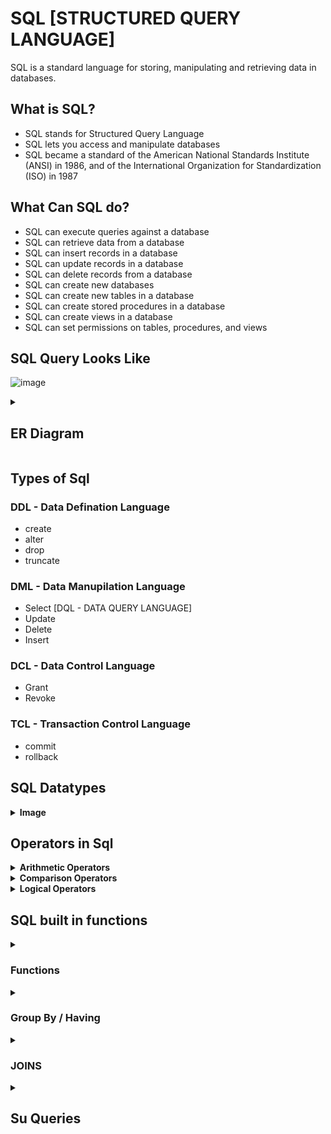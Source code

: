 
# SQL [STRUCTURED QUERY LANGUAGE]

SQL is a standard language for storing, manipulating and retrieving data in databases.

## What is SQL?
- SQL stands for Structured Query Language
- SQL lets you access and manipulate databases
- SQL became a standard of the American National Standards Institute (ANSI) in 1986, and of the International Organization for Standardization (ISO) in 1987

## What Can SQL do?
- SQL can execute queries against a database
- SQL can retrieve data from a database
- SQL can insert records in a database
- SQL can update records in a database
- SQL can delete records from a database
- SQL can create new databases
- SQL can create new tables in a database
- SQL can create stored procedures in a database
- SQL can create views in a database
- SQL can set permissions on tables, procedures, and views

## SQL Query Looks Like
 
![image](https://user-images.githubusercontent.com/80267318/204763077-68928869-8128-4d64-bbf5-4ed9817f9f8e.png)

<details>
 <summary><h2>ER Diagram</h2></summary><br>
 
## ER Diagram
An Entity Relationship Diagram is a diagram that represents relationships among entities in a database. It is commonly known as an ER Diagram.

## What is an ER Model?
 
An Entity-Relationship Model represents the structure of the database with the help of a diagram. ER Modelling is a systematic process to design a database as it would require you to analyze all data requirements before implementing your database.

## Symbols Used in ER Diagrams
- Rectangles: This Entity Relationship Diagram symbol represents entity types
- Ellipses: This symbol represents attributes
- Diamonds: This symbol represents relationship types
- Lines: It links attributes to entity types and entity types with other relationship types
- Primary key: Here, it underlines the attributes 
- Double Ellipses: Represents multi-valued attributes


 ### Components of ER Diagram
You base an ER Diagram on three basic concepts:

![image](https://user-images.githubusercontent.com/80267318/204767802-a6bbeca7-7367-45c6-9632-9bceb1136c46.png)

 #### Entities
 <details>
 <summary><b> An entity can be either a living or non-living component.</b></summary><br>

![image](https://user-images.githubusercontent.com/80267318/204769508-7fd77101-3bc7-488e-bd23-5e6aad504737.png)

- Weak Entity => An entity that makes reliance over another entity is called a weak entity

![image](https://user-images.githubusercontent.com/80267318/204769770-4c696309-3c18-4188-8e95-cc5e512f34f4.png)
 </details
 


#### Attributes
 
 <details>
 <summary><b>An attribute exhibits the properties of an entity.</b></summary><br>
 
- Key Attribute => Key attribute uniquely identifies an entity from an entity set. It underlines the text of a key attribute.

![image](https://user-images.githubusercontent.com/80267318/204770087-ffa276a7-3e50-41f9-98e4-6f135e044199.png)

- Composite Attribute => An attribute that is composed of several other attributes is known as a composite attribute.

![image](https://user-images.githubusercontent.com/80267318/204770241-30994b89-3e6b-49d5-8e58-2642428ade8e.png)

- Multivalued Attribute => Some attributes can possess over one value, those attributes are called multivalued attributes.

![image](https://user-images.githubusercontent.com/80267318/204770436-8626c951-4474-4a48-81a6-1f4a3e308609.png)

- Derived Attribute => An attribute that can be derived from other attributes of the entity is known as a derived attribute.

![image](https://user-images.githubusercontent.com/80267318/204770552-730e7206-a005-4e2b-b0f6-8aad7d39609d.png)

</details>

#### Relationships

 <details>
 <summary><b>There are 4 types of relationship they are </b></summary><br>

- One-to-One Relationships

![image](https://user-images.githubusercontent.com/80267318/204770991-763da9ee-ba4b-41d7-a713-6fe4e4323290.png)

- One-to-Many Relationships

![image](https://user-images.githubusercontent.com/80267318/204770683-acf089dd-edfc-4dc8-b2f4-ec5bd52de838.png)

- Many-to-One Relationships

![image](https://user-images.githubusercontent.com/80267318/204770738-c47d2079-8092-460c-9400-7d0336fb3755.png)

- Many-to-Many Relationships

![image](https://user-images.githubusercontent.com/80267318/204770783-1c9cec05-f695-4705-ae9b-30c0cbaf29a8.png)

</details>

 </details>

## Types of Sql 

### DDL - Data Defination Language
- create
- alter
- drop
- truncate

### DML - Data Manupilation Language
 - Select [DQL - DATA QUERY LANGUAGE] 
 - Update
 - Delete
 - Insert
 
 ### DCL - Data Control Language
  - Grant
  - Revoke
  
 ### TCL - Transaction Control Language
  - commit
  - rollback
  
## SQL Datatypes

<details>
<summary><b>Image</b></summary><br>

![image](https://user-images.githubusercontent.com/80267318/204773960-369b5193-5193-4390-9f44-8c03e53f0a19.png)

</details>

## Operators in Sql 
 
<details>
 <summary><b> Arithmetic Operators</b></summary><br>
<ul>
 <li>[+]</li> 
 <li>[-]</li>
 <li>[/]</li> 
 <li>[*]</li> 
 <li>[%}</li>
</ul>
 </details>
 
<details>
 <summary><b> Comparison Operators </b></summary><br>
 <ul>
 <li><, <=</li> 
 <li> >, >=</li>
 <li> =, !=</li> 
 <li>!<, !></li> 
</ul>
 </details>
  
<details>
 <summary><b> Logical Operators</b></summary><br>
 <ul>
 <li>Any</li> 
 <li>All</li>
 <li>And</li> 
 <li>OR/IN </li> 
 <li>Between</li>
 <li>Exists</li>
  <li>Not</li>
</ul>

 </details>
 
 ## SQL built in functions 
<details>
 <summary><h3> Functions </h3></summary><br>
 <details>
 <summary><b>Show Databases </b></summary><br>
 
 This is used for listing all present databases.
 
  #### Syntax => 
  ```sql 
     show databases;
  ```
</details>

 <details>
 <summary><b>use [db_name]  </b></summary><br>
 
This command is used for selecting the database for futher operations
 
 #### Syntax =>
  ```sql
  // let db name = employee
  use Employee
  ````
 </details>

<details>
 <summary><b> show tables  </b></summary><br>
  
  this command is used for listing all the tables present in a database 
  
  #### Syntax =>
  ```sql
  // let db name = employee
  use Employee
  show TABLES:
 ```
</details>
  
<details>
 <summary><b> Describe [table name] </b></summary><br> 
 
 this command is used for getting the structure/schema of table present in a database
 
 #### Syntax =>
  ```sql
  // let db name = employee and table name => emp_data
  use Employee
  describe emp_data;
  ```
  </details>
 
<details>
 <summary><b> Distinct  </b></summary><br>
 
 this keyword is used for fetch unique data of the selected attribute
 
 #### Syntax =>
  ```sql
  // let db name = employee
  use Employee
 
 SELECT DISTINCT <attribute name> FROM <table name>;
 
 // example
  SELECT DISTINCT city FROM emp_data;
  ```
   </details>
 
<details>
 <summary><b> count()  </b></summary><br>
 
 this function is used for getting the total count of the row from  selected attribute
 
 #### Syntax =>
  ```sql
  // let db name = employee
  use Employee
 
 SELECT COUNT(<attribute name>) FROM <table name>;
 
 // example
  SELECT COUNT(name) FROM emp_data;
  ```
  </details>
  
<details>
 <summary><b> AS </b></summary><br>
 
 SQL aliases are used to give a table, or a column in a table, a temporary name.
 
 #### Syntax =>
  ```sql
  // let db name = employee
  use Employee
 
 SELECT COUNT(<attribute name>) AS <temp_name> FROM <table name>;
 
 // example
  SELECT COUNT(name) AS total_name FROM emp_data;
  ```
  </details>
 
<details>
 <summary><b> SUM()</b></summary><br>
 
 The SUM() function returns the total sum of a numeric column. 
 
 #### Syntax =>
  ```sql
  // let db name = employee
  use Employee
 
 SELECT SUM(<attribute name>) AS <temp_name> FROM <table name>;
 
 // example
  SELECT SUM(salary) AS totalSalary FROM emp_data;
  ```
  </details>
  
 <details>
 <summary><b> AVG() </b></summary><br>
 
 The AVG() function returns the avrage of a numeric column. 
 
 #### Syntax =>
  ```sql
  // let db name = employee
  use Employee
 
 SELECT AVG(<attribute name>) AS <temp_name> FROM <table name>;
 
 // example
  SELECT AVG(salary) AS avgsalary FROM emp_data;
  ```
   </details>
   
<details>
 <summary><b> WHERE CLAUSE </b></summary><br>
 
 The Where Clause is used for applying conditions in a query.
 
 #### Syntax =>
  ```sql
  // let db name = employee
  use Employee
 
 SELECT * FROM <Table Name> WHERE <condition>;
 
 // example
 1. SELECT * FROM emp_data WHERE age>22;
 
 2. SELECT Name, Gender, City FROM emp_data WHERE Gender = 'F';
  ```
  
  </details>
 
<details>
 <summary><b> OR/IN </b></summary><br>
 
 The OR operator displays a record if any of the conditions separated by OR is TRUE. The IN operator allows you to specify multiple values in a WHERE claus
 
 example - 
 ```sql 
 // Both work as same
   SELECT Name, Gender, City FROM emp_data WHERE city = 'indore' OR city='pune';
 
   SELECT Name, Gender, City FROM emp_data WHERE city IN ('indore', 'pune');
 ```
  </details>
 
<details>
 <summary><b> Between </b></summary><br>
 
 The BETWEEN operator selects values within a given range. The values can be numbers, text, or dates. The BETWEEN operator is inclusive: begin and end values are included. 
 
 example - 
 ```sql 
 SELECT * FROM emp_data WHERE doj BETWEEN '2001-01-01' AND '2010-01-01';
 ```
  </details>
 
<details>
 <summary><b> AND </b></summary><br>
 
 The AND operator displays a record if all the conditions separated by AND are TRUE.
 
 example - 
 ```sql 
 SELECT * FROM emp_data WHERE age>23 AND gender='M';
 ```
  </details>
  
 <details>
 <summary><b> NOT </b></summary><br>
 
 The NOT operator displays a record if the condition(s) is NOT TRUE.
 
 example - 
 ```sql 
 SELECT name, age, salary FROM emp_data WHERE NOT city = 'indore';
 ```
 
  </details>
 
<details>
 <summary><b> Combine Query of AND,OR and NOT </b></summary><br>
 
example - 
```sql
 SELECT name, age, salary , city FROM emp_data WHERE Not city='Mumbai' AND ( city = 'Banglore' OR city ='ujjain');
```
  </details>
  
<details>
 <summary><b> Order By  </b></summary><br>

The ORDER BY keyword is used to sort the result-set in ascending or descending order.The ORDER BY keyword sorts the records in ascending order by default. To sort the records in descending order, use the DESC keyword.

example - 
 ```sql 
 //ascending order
 SELECT * FROM emp_data  WHERE age>23 AND gender='M' ORDER BY salary ASC;
 
 //descending order
SELECT * FROM emp_data  WHERE age>23 AND gender='M' ORDER BY salary DESC;
 ```
 
  </details>
  
  
  <details>
 <summary><b> MIN/MAX  </b></summary><br>

The MIN() function returns the smallest value of the selected column.
The MAX() function returns the largest value of the selected column.

example - 
 ```sql 
 //min
 SELECT name, MIN(age) as min_age from emp_data;
 
 SELECT name, age as min_age from emp_data WHERE age = (SELECT MIN(age) from emp_data);

 //max
SELECT name, MAX(age) as max_age from emp_data;

SELECT name, age as max_age from emp_data WHERE age = (SELECT MAX(age) from emp_data);
 ```
 
  </details>
  
  
   <details>
 <summary><b> Repeat  </b></summary><br>
 
 it is used for repeation.

example - 
 ```sql 
 //syntax
  SELECT REPEAT(<repeat_name>, how many times you want to repeat) as repeated_name;
 
 SELECT REPEAT("aman", 10) as repeated_name;
 ```
 
  </details>
  
  
<details>
 <summary><b> Date  </b></summary><br>

<details>
 <summary><b> curDate() / CURRENT_DATE </b></summary><br>
 
 this is used for getting the current date.
 
example - 
 ```sql 
 //syntax
SELECT CURRENT_DATE as date;

SELECT curDate() as date;
 ```
  </details>
  
  <details>
 <summary><b> curTime() / CURRENT_TIME </b></summary><br>
 
 this is used for getting the current Time.
 
example - 
 ```sql 
 //syntax
SELECT CURRENT_TIME as date;

SELECT curTime() as date;
 ```
  </details>
  
  <details>
 <summary><b> now() / CURRENT_TIMESTAMP </b></summary><br>
 
 this is used for getting the current date and time.
 
example - 
 ```sql 
 //syntax
SELECT CURRENT_TIMESTAMP as date;

SELECT now() as date;
 ```
  </details>
 
  </details>
  
  <details>
 <summary><b> Math Operation  </b></summary><br>

example - 
 ```sql 
 // addition
 SELECT (10+80) AS Addition;
 
 //subtraction
SELECT (10-80) AS Subtraction;

//divide
SELECT (80/10) AS division;

//mutiply
SELECT (10*80) AS Multiplication;

 ```
  </details>
 

### Strings Function
  
<details><summary><b>upper()/ucase()</b></summary><br> 
 Convert words into uppercase
 
 ```sql 
 
      SELECT UPPER("aman pandagre") as adminName;
      SELECT UCASE("aman pandagre") as adminName;
 
 ```
 
 </details>
<details><summary><b>lower()/lcase()</b></summary><br>
   Convert words into lowercase
 
 ```sql 
 
       SELECT LOWER("AMAN PANDAGRE") as adminName;
       SELECT LCASE("AMAN PANDAGRE") as adminName;
 
 ```
 
</details>
<details><summary><b>character_length()/char_length()</b></summary><br>
     Returns length of chracter
 
 ```sql 
 
      SELECT CHARACTER_LENGTH("AMAN PANDAGRE") as adminName;
      SELECT CHAR_LENGTH("AMAN PANDAGRE") as adminName;
 
 ```
 
 </details>
<details><summary><b>concat()</b></summary><br>
    
      Concat the two strings
 
 ```sql 
 
     SELECT CONCAT("AM", "AN") as adminName;
 
 ```
 
</details>
<details><summary><b>reverse()</b></summary><br>
    
  REVERSE the strings
 
 ```sql 
 
     SELECT REVERSE("AMAN PANDAGRE") as adminName;
 
 ```
 
 </details>
<details><summary><b>length()</b></summary><br>

  Return the length of String
 
 ```sql 
 
     SELECT LENGTH("I just grind it..") as Len;
 
 ```
 
</details>
<details><summary><b>ltrim()/rtrim()/trim </b></summary><br>

   ltrim means left trim its trims the left side of String.<br>
   rtrim means right trim its trims the right side of String.<br>
   trim  its trims the left and right both side of String
 
 ```sql 

 //ltrim
    SELECT LTRIM("         I just grind it..") as Len;
//rtrim
    SELECT RTRIM("         I just grind it..           ") as Len;
//trim
    SELECT TRIM("         I just grind it..           ") as Len;
 
 ```
 
</details>
<details><summary><b>position()</b></summary><br>
    
      Return the position of String
 
 ```sql 
 
     SELECT POSITION("21" IN "aman PANDAGRE21");
 
 ```
  </details>
 </details>

 <details>
  <summary><h3>Group By / Having</h3></summary><br>
  
 The GROUP BY statement groups rows that have the same values into summary rows, like "find the number of customers in each country".

The GROUP BY statement is often used with aggregate functions (COUNT(), MAX(), MIN(), SUM(), AVG()) to group the result-set by one or more columns.
  
  AND
  
 The HAVING clause was added to SQL because the WHERE keyword cannot be used with aggregate functions.
 
 ```sql
  
    use sql_learn;
  
  //Group By
  
    // get each departmant average age and total salary
    SELECT dept, ROUND(AVG(age)) AS avg_age, SUM(salary) AS sly FROM employees GROUP BY dept;
    
    //select how many employees work on each city
    SELECT COUNT(Emp_Id) AS total_Emp , city FROM employees GROUP BY city ORDER BY COUNT(Emp_Id) DESC;
  
    //select how many employees join on each year
    SELECT YEAR(doj) as year, COUNT(Emp_Id) as total_emp_join FROM employees GROUP BY YEAR(doj) ORDER BY YEAR(doj) DESC;
  
    SELECT product_id, SUM(sell_price * quantity) AS revenue FROM sales GROUP BY product_id;

  //Having
  
      // return the group of department whose average salary is greater then 75000
      SELECT dept, AVG(salary) AS avg_salary FROM employees GROUP BY dept HAVING AVG(salary) > 75000;
  
      // return the group of city whose total salary is greater then 200000
      SELECT city, SUM(salary) AS total_salary FROM employees GROUP BY city HAVING SUM(salary) > 200000;
  
      // return the group of department whose total employees is greater then 2
      SELECT dept, COUNT(*) AS total_emp FROM employees GROUP BY dept HAVING COUNT(*) > 2;
  
      // return the group of department whose total employees is greater then 2 and they not belong to houston city
      SELECT dept, COUNT(*) AS total_emp FROM employees WHERE city != "Houston" GROUP BY dept HAVING COUNT(*) > 2;
  
      // return the group of department whose average salary is greater then 75000 
     // using aggrigate function in having clause that is not used in select
      SELECT dept, COUNT(*) AS total_emp FROM employees GROUP BY dept HAVING AVG(salary) > 75000;
   
  ```
  
 </details>
 
<details>
  <summary><h3> JOINS </h3></summary><br>
   
   A JOIN clause is used to combine rows from two or more tables, based on a related column between them.
   We can join more than one tables 
   there are Five types of joins - 
   
   <ul>
    <li>Inner Join</li>
    <li>Right Join</li>
    <li>Left Join</li>
    <li>Full Join</li>
    <li>Self Join</li>
   </ul>
   
 <details><summary><h5>Inner Join</h5></summary>
   
   The INNER JOIN keyword selects records that have matching values in both tables.
   Note: The INNER JOIN keyword selects all rows from both tables as long as there is a match between the columns. If     there are records in the "table1" table that do not have matches in "table2", these orders will not be shown!

   ![image](https://user-images.githubusercontent.com/80267318/206286434-a2bc37c4-f152-49c0-9755-07b7dedda24b.png)

   ```sql
     
   //Syntax 
   
    SELECT column_name(s)
    FROM table1
    INNER JOIN table2
    ON table1.column_name = table2.column_name;
   
   //example
   
   SELECT * FROM cricket AS c INNER JOIN football AS f ON c.name = f.name;
   Or
   SELECT * FROM cricket AS c INNER JOIN football AS f  USING(name); 
   
   SELECT productcode, productname, textdescription FROM products INNER JOIN productlines USING(productline);
   
   //three table join
   SELECT o.ordernumber, o.status, p.productname, SUM(quantityordered * priceeach) AS revenue FROM orders AS o INNER JOIN orderdetails AS od ON o.ordernumber=od.ordernumber INNER JOIN products AS p ON p.productcode = od.productcode GROUP BY ordernumber;
   
   ```
    
 </details>
   
   
 <details><summary><h5>Right Join</h5></summary>
   
  The RIGHT JOIN keyword returns all records from the right table (table2), and the matching records from the left     table (table1). The result is 0 records from the left side, if there is no match.
     
   ![image](https://user-images.githubusercontent.com/80267318/206287406-8560bf45-27cf-43cd-a0db-591f2429f148.png)

     Note: The RIGHT JOIN keyword returns all records from the right table (table2), even if there are no matches           in the left table (table1).<br>
      In some databases RIGHT JOIN is called RIGHT OUTER JOIN.
     
   ```sql
     
   //Syntax 
   
    SELECT column_name(s)
    FROM table1
    RIGHT JOIN table2
    ON table1.column_name = table2.column_name;
   
   //example
   
   SELECT c.customername, c.phone, e.employeenumber, e.email FROM customers AS c RIGHT JOIN employees AS e ON salesrepemployeenumber=employeenumber ORDER BY              employeenumber;
   
   ```
    
 </details>
   
   
 <details><summary><h5>Left Join</h5></summary>
   
   The LEFT JOIN keyword returns all records from the left table (table1), and the matching records from the right      table (table2). The result is 0 records from the right side, if there is no match.
   Note: The LEFT JOIN keyword returns all records from the left table (Customers), even if there are no matches in      the right table (Orders).<br>
   In some databases LEFT JOIN is called LEFT OUTER JOIN.

   ![image](https://user-images.githubusercontent.com/80267318/206287983-af44dc67-a879-4280-b15f-f4ac0c2968ec.png)

   ```sql
     
   //Syntax 
   
     SELECT column_name(s)
     FROM table1
     LEFT JOIN table2
     ON table1.column_name = table2.column_name;
   
   //example
   
   SELECT c.customernumber, c.customername, status, ordernumber FROM customers AS c LEFT JOIN orders AS o ON c.customernumber = o.customernumber WHERE o.ordernumber IS null;   
   
   ```
    
 </details>
   
 <details><summary><h5>Full Join</h5></summary>
   
   The FULL OUTER JOIN keyword returns all records when there is a match in left (table1) or right (table2) table        records. FULL OUTER JOIN and FULL JOIN are the same.
   Note: The FULL OUTER JOIN keyword returns all matching records from both tables whether the other table matches or    not. So, if there are rows in "Customers" that do not have matches in "Orders", or if there are rows in "Orders"      that do not have matches in "Customers", those rows will be listed as well.<br>
   FULL OUTER JOIN can potentially return very large result-sets!

   ![image](https://user-images.githubusercontent.com/80267318/206288426-f93fcd0a-b6cc-4deb-b00a-c8de33a1a37c.png)
     
   ```sql
     
   //Syntax 
   
    SELECT column_name(s)
    FROM table1
    FULL OUTER JOIN table2
    ON table1.column_name = table2.column_name
    WHERE condition;
   
   //example
   
   SELECT Customers.CustomerName, Orders.OrderID FROM Customers FULL JOIN Orders ON Customers.CustomerID=Orders.CustomerID ORDER BY Customers.CustomerName;
   
   ```
    
 </details>
   
 <details><summary><h5>Self Join</h5></summary>
   
   A self join is a regular join, but the table is joined with itself.

   ```sql
     
   //Syntax 
   
    SELECT column_name(s)
    FROM table1 T1, table1 T2
    WHERE condition;
   
   //example
   
   SELECT concat(m.lastname, ',' , m.firstname) as manager , concat(e.lastname, ',' , e.firstname) as employees FROM employees AS e INNER JOIN employees AS m ON m.employeenumber =  e.reportsto ORDER BY manager;
   
   ```
    
 </details>
    
 </details>
 
  <details><summary><h2>Su Queries </h2></summary>
   
   <h5> A subquery is select query that is enclosed inside other query. The inner select query is usually used to determine the results of the outer select query</h5>
   
   ![image](https://user-images.githubusercontent.com/80267318/206678672-f22f4f26-16d9-4b9f-b4f3-9cfa32a60992.png)
   
   ```sql
   
   // Subquery with select statement //
   
   // Write a sql query to display department with maximum salary from employees table //
   
   SELECT dept FROM employees WHERE salary = (SELECT MAX(salary) FROM employees);
   
   SELECT emp_name, dept, salary FROM employees WHERE salary < (SELECT AVG(salary) FROM employees);
                                                                      
   // Subquery with insert statement //
   
    INSERT INTO orders
    SELECT prod_id, item, sell_price 
    FROM products 
    WHERE prod_id IN (SELECT prod_id FROM products WHERE sell_price > 1000);   
   
   // Subquery with Update statement //
   
   UPDATE employees SET salary = salary *0.45 WHERE age IN (SELECT age from employees where age >27);
   
   // Subquery with Delete statement //
   
    Delete FROM employees WHERE age IN (SELECT age from employees where age >= 27);
   
   // two different tables //
   
   SELECT productcode, productname, msrp from products WHERE productcode in (SELECT productcode from orderdetails where priceeach <100);
   
   ```

   <details>
 
 
